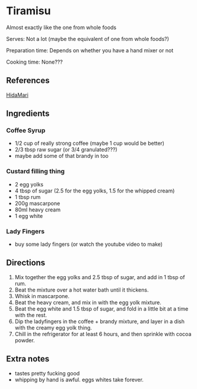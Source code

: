# Tiramisu

Almost exactly like the one from whole foods

Serves: Not a lot (maybe the equivalent of one from whole foods?)

Preparation time: Depends on whether you have a hand mixer or not

Cooking time: None???

## References

[HidaMari](https://www.youtube.com/watch?v=-OKNRfUyn0k&t=321s)

## Ingredients

### Coffee Syrup

- 1/2 cup of really strong coffee (maybe 1 cup would be better)
- 2/3 tbsp raw sugar (or 3/4 granulated???)
- maybe add some of that brandy in too

### Custard filling thing

- 2 egg yolks
- 4 tbsp of sugar (2.5 for the egg yolks, 1.5 for the whipped cream)
- 1 tbsp rum
- 200g mascarpone
- 80ml heavy cream
- 1 egg white

### Lady Fingers

- buy some lady fingers (or watch the youtube video to make)

## Directions

1. Mix together the egg yolks and 2.5 tbsp of sugar, and add in 1 tbsp of rum.
2. Beat the mixture over a hot water bath until it thickens.
3. Whisk in mascarpone.
4. Beat the heavy cream, and mix in with the egg yolk mixture.
5. Beat the egg white and 1.5 tbsp of sugar, and fold in a little bit at a time with the rest.
6. Dip the ladyfingers in the coffee + brandy mixture, and layer in a dish with the creamy egg yolk thing.
7. Chill in the refrigerator for at least 6 hours, and then sprinkle with cocoa powder.

## Extra notes

- tastes pretty fucking good
- whipping by hand is awful. eggs whites take forever.
